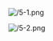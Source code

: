 ![/5-1.png](https://dl.dropbox.com/u/49084962/5-1.png)

![/5-2.png](https://dl.dropbox.com/u/49084962/5-2.png)